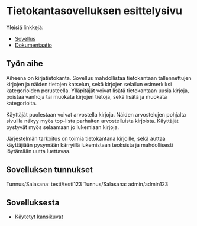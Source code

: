 # Tietokantasovelluksen esittelysivu

Yleisiä linkkejä:

* [Sovellus](http://lome.users.cs.helsinki.fi/tsoha17/)
* [Dokumentaatio](https://github.com/lmeri/Tsoha-Bootstrap/blob/master/doc/dokumentaatio.pdf)

## Työn aihe

Aiheena on kirjatietokanta. Sovellus mahdollistaa tietokantaan tallennettujen kirjojen ja näiden tietojen katselun, sekä kirjojen selailun esimerkiksi kategorioiden perusteella. Ylläpitäjät voivat lisätä tietokantaan uusia kirjoja, poistaa vanhoja tai muokata kirjojen tietoja, sekä lisätä ja muokata kategorioita. 

Käyttäjät puolestaan voivat arvostella kirjoja. Näiden arvostelujen pohjalta sivuilla näkyy myös top-lista parhaiten arvostelluista kirjoista. Käyttäjät pystyvät myös selaamaan jo lukemiaan kirjoja.

Järjestelmän tarkoitus on toimia tietokantana kirjoille, sekä auttaa käyttäjiään pysymään kärryillä lukemistaan teoksista ja mahdollisesti löytämään uutta luettavaa.


## Sovelluksen tunnukset
Tunnus/Salasana: testi/testi123
Tunnus/Salasana: admin/admin123

## Sovelluksesta
* [Käytetyt kansikuvat](https://openlibrary.org/dev/docs/api/covers)
